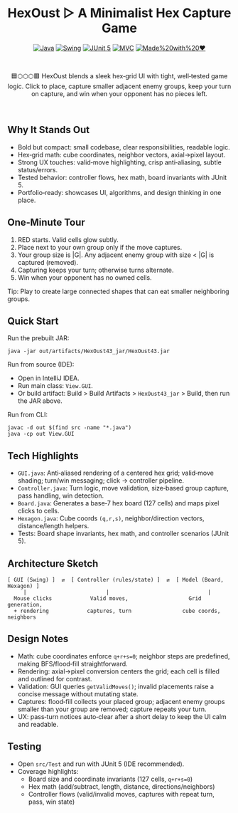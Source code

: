 <div align="center">

# HexOust ▷ A Minimalist Hex Capture Game

[![Java](https://img.shields.io/badge/Java-11%2B-red?logo=java&logoColor=white)](#)
[![Swing](https://img.shields.io/badge/UI-Swing-blue)](#)
[![JUnit 5](https://img.shields.io/badge/Tests-JUnit%205-25a162?logo=junit5&logoColor=white)](#)
[![MVC](https://img.shields.io/badge/Architecture-MVC-6f42c1)](#)
[![Made%20with%20❤️](https://img.shields.io/badge/Made%20with-%E2%9D%A4%EF%B8%8F-brightgreen)](#)

<br>

🟦⬡⬡⬡🟥 HexOust blends a sleek hex‑grid UI with tight, well‑tested game logic. Click to place, capture smaller adjacent enemy groups, keep your turn on capture, and win when your opponent has no pieces left.

<br>



</div>

## Why It Stands Out

- Bold but compact: small codebase, clear responsibilities, readable logic.
- Hex‑grid math: cube coordinates, neighbor vectors, axial→pixel layout.
- Strong UX touches: valid‑move highlighting, crisp anti‑aliasing, subtle status/errors.
- Tested behavior: controller flows, hex math, board invariants with JUnit 5.
- Portfolio‑ready: showcases UI, algorithms, and design thinking in one place.

## One‑Minute Tour

1) RED starts. Valid cells glow subtly.  
2) Place next to your own group only if the move captures.  
3) Your group size is |G|. Any adjacent enemy group with size < |G| is captured (removed).  
4) Capturing keeps your turn; otherwise turns alternate.  
5) Win when your opponent has no owned cells.

Tip: Play to create large connected shapes that can eat smaller neighboring groups.

## Quick Start

Run the prebuilt JAR:

```
java -jar out/artifacts/HexOust43_jar/HexOust43.jar
```

Run from source (IDE):

- Open in IntelliJ IDEA.
- Run main class: `View.GUI`.
- Or build artifact: Build > Build Artifacts > `HexOust43_jar` > Build, then run the JAR above.

Run from CLI:

```
javac -d out $(find src -name "*.java")
java -cp out View.GUI
```

## Tech Highlights

- `GUI.java`: Anti‑aliased rendering of a centered hex grid; valid‑move shading; turn/win messaging; click → controller pipeline.
- `Controller.java`: Turn logic, move validation, size‑based group capture, pass handling, win detection.
- `Board.java`: Generates a base‑7 hex board (127 cells) and maps pixel clicks to cells.
- `Hexagon.java`: Cube coords `(q,r,s)`, neighbor/direction vectors, distance/length helpers.
- Tests: Board shape invariants, hex math, and controller scenarios (JUnit 5).

## Architecture Sketch

```
[ GUI (Swing) ]  ⇄  [ Controller (rules/state) ]  ⇄  [ Model (Board, Hexagon) ]
     |                         |                               |
  Mouse clicks            Valid moves,                   Grid generation,
  + rendering            captures, turn                cube coords, neighbors
```

## Design Notes

- Math: cube coordinates enforce `q+r+s=0`; neighbor steps are predefined, making BFS/flood‑fill straightforward.
- Rendering: axial→pixel conversion centers the grid; each cell is filled and outlined for contrast.
- Validation: GUI queries `getValidMoves()`; invalid placements raise a concise message without mutating state.
- Captures: flood‑fill collects your placed group; adjacent enemy groups smaller than your group are removed; capture repeats your turn.
- UX: pass‑turn notices auto‑clear after a short delay to keep the UI calm and readable.

## Testing

- Open `src/Test` and run with JUnit 5 (IDE recommended).
- Coverage highlights:
  - Board size and coordinate invariants (127 cells, `q+r+s=0`)
  - Hex math (add/subtract, length, distance, directions/neighbors)
  - Controller flows (valid/invalid moves, captures with repeat turn, pass, win state)




